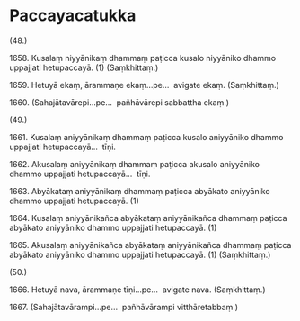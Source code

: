 

# Paccayacatukka





(48.)

1658\. Kusalaṃ niyyānikaṃ dhammaṃ paṭicca kusalo niyyāniko dhammo uppajjati hetupaccayā. (1) (Saṃkhittaṃ.)

1659\. Hetuyā ekaṃ, ārammaṇe ekaṃ…pe…  avigate ekaṃ. (Saṃkhittaṃ.)

1660\. (Sahajātavārepi…pe…  pañhāvārepi sabbattha ekaṃ.)

(49.)

1661\. Kusalaṃ aniyyānikaṃ dhammaṃ paṭicca kusalo aniyyāniko dhammo uppajjati hetupaccayā…  tīṇi.

1662\. Akusalaṃ aniyyānikaṃ dhammaṃ paṭicca akusalo aniyyāniko dhammo uppajjati hetupaccayā…  tīṇi.

1663\. Abyākataṃ aniyyānikaṃ dhammaṃ paṭicca abyākato aniyyāniko dhammo uppajjati hetupaccayā. (1)

1664\. Kusalaṃ aniyyānikañca abyākataṃ aniyyānikañca dhammaṃ paṭicca abyākato aniyyāniko dhammo uppajjati hetupaccayā. (1)

1665\. Akusalaṃ aniyyānikañca abyākataṃ aniyyānikañca dhammaṃ paṭicca abyākato aniyyāniko dhammo uppajjati hetupaccayā. (1) (Saṃkhittaṃ.)

(50.)

1666\. Hetuyā nava, ārammaṇe tīṇi…pe…  avigate nava. (Saṃkhittaṃ.)

1667\. (Sahajātavārampi…pe…  pañhāvārampi vitthāretabbaṃ.)



